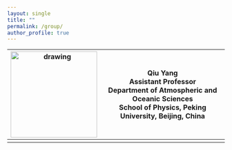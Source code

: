 ```yaml
---
layout: single
title: ""
permalink: /group/
author_profile: true
---
```


|<img src="/images/QiuYang_zoom.jpg" alt="drawing" width="200"/>|Qiu Yang<br>Assistant Professor<br>Department of Atmospheric and Oceanic Sciences<br>School of Physics, Peking University, Beijing, China|
|------------|----------------------| 
|            |                      |

